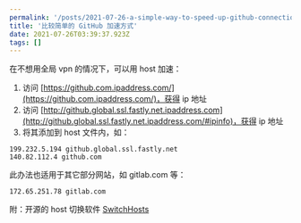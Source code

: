 ```yaml
---
permalink: '/posts/2021-07-26-a-simple-way-to-speed-up-github-connection.html'
title: '比较简单的 GitHub 加速方式'
date: 2021-07-26T03:39:37.923Z
tags: []
---
```


在不想用全局 vpn 的情况下，可以用 host 加速：

1. 访问 [https://github.com.ipaddress.com/](https://github.com.ipaddress.com/)，获得 ip 地址
2. 访问 [http://github.global.ssl.fastly.net.ipaddress.com](http://github.global.ssl.fastly.net.ipaddress.com/#ipinfo)，获得 ip 地址
3. 将其添加到 host 文件内，如：

```
199.232.5.194 github.global.ssl.fastly.net
140.82.112.4 github.com
```

此办法也适用于其它部分网站，如 gitlab.com 等：

```
172.65.251.78 gitlab.com
```

附：开源的 host 切换软件 [SwitchHosts](https://github.com/oldj/SwitchHosts)
